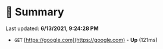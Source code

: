 # 📖 Summary
Last updated: **6/13/2021, 9:24:28 PM**

- `GET` [https://google.com](https://google.com) - **Up** (121ms)
